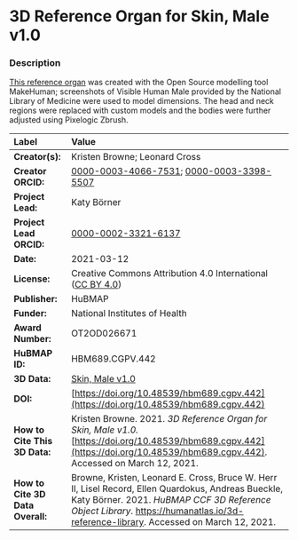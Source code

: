 # 3D Reference Organ for Skin, Male v1.0

### Description
[This reference organ](https://humanatlas.io/3d-reference-library) was created with the Open Source modelling tool MakeHuman; screenshots of Visible Human Male provided by the National Library of Medicine were used to model dimensions. The head and neck regions were replaced with custom models and the bodies were further adjusted using Pixelogic Zbrush.

| Label | Value |
| :------------- |:-------------|
| **Creator(s):** | Kristen Browne; Leonard Cross |
| **Creator ORCID:** | [0000-0003-4066-7531](https://orcid.org/0000-0003-4066-7531); [0000-0003-3398-5507](https://orcid.org/0000-0003-3398-5507) |
| **Project Lead:** | Katy B&ouml;rner |
| **Project Lead ORCID:** | [0000-0002-3321-6137](https://orcid.org/0000-0002-3321-6137) |
| **Date:** | 2021-03-12 |
| **License:** | Creative Commons Attribution 4.0 International ([CC BY 4.0](https://creativecommons.org/licenses/by/4.0/)) |
| **Publisher:** | HuBMAP |
| **Funder:** | National Institutes of Health |
| **Award Number:** | OT2OD026671 |
| **HuBMAP ID:** | HBM689.CGPV.442 |
| **3D Data:** | [Skin, Male v1.0](https://hubmapconsortium.github.io/ccf-releases/v1.0/models/VH_M_Skin.glb) |
| **DOI:** | [https://doi.org/10.48539/hbm689.cgpv.442](https://doi.org/10.48539/hbm689.cgpv.442) |
| **How to Cite This 3D Data:** | Kristen Browne. 2021. *3D Reference Organ for Skin, Male v1.0.* [https://doi.org/10.48539/hbm689.cgpv.442](https://doi.org/10.48539/hbm689.cgpv.442). Accessed on March 12, 2021. |
| **How to Cite 3D Data Overall:** | Browne, Kristen, Leonard E. Cross, Bruce W. Herr II, Lisel Record, Ellen Quardokus, Andreas Bueckle, Katy B&ouml;rner. 2021. *HuBMAP CCF 3D Reference Object Library*. https://humanatlas.io/3d-reference-library. Accessed on March 12, 2021. |